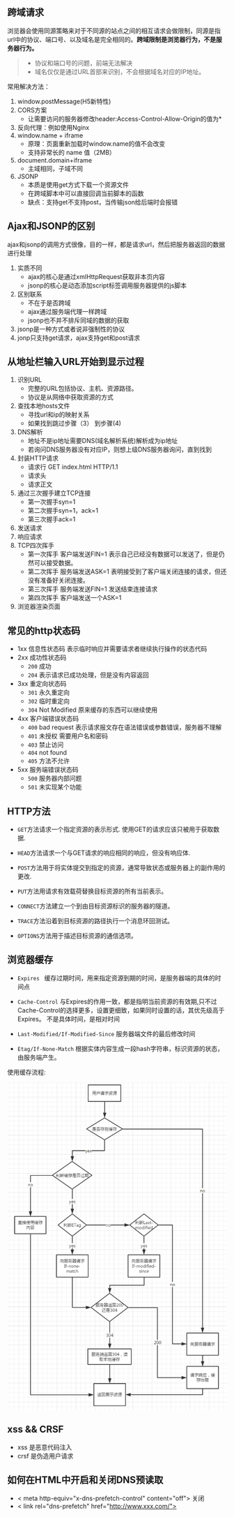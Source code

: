 ## 跨域请求

浏览器会使用同源策略来对于不同源的站点之间的相互请求会做限制，同源是指url中的协议、端口号、以及域名是完全相同的。**跨域限制是浏览器行为，不是服务器行为。**
> * 协议和端口号的问题，前端无法解决
> * 域名仅仅是通过URL首部来识别，不会根据域名对应的IP地址。


常用解决方法：

1. window.postMessage(H5新特性)
2. CORS方案
	* 让需要访问的服务器修改header:Access-Control-Allow-Origin的值为* 
3. 反向代理：例如使用Nginx
4. window.name + iframe 
	* 原理：页面重新加载时window.name的值不会改变
	* 支持非常长的 name 值（2MB）
5. document.domain+iframe 
	* 主域相同，子域不同
6. JSONP
	* 本质是使用get方式下载一个资源文件
	* 在跨域脚本中可以直接回调当前脚本的函数
	* 缺点：支持get不支持post，当传输json给后端时会报错


## Ajax和JSONP的区别
ajax和jsonp的调用方式很像，目的一样，都是请求url，然后把服务器返回的数据进行处理

1. 实质不同
	* ajax的核心是通过xmlHttpRequest获取非本页内容
	* jsonp的核心是动态添加script标签调用服务器提供的js脚本
2. 区别联系
	* 不在于是否跨域
	* ajax通过服务端代理一样跨域
	* jsonp也不并不排斥同域的数据的获取
3. jsonp是一种方式或者说非强制性的协议
4. jonp只支持get请求，ajax支持get和post请求

## 从地址栏输入URL开始到显示过程
1. 识别URL
	* 完整的URL包括协议、主机、资源路径。
	* 协议是从网络中获取资源的方式 
2. 查找本地hosts文件
	* 寻找url和ip的映射关系
	* 如果找到跳过步骤（3） 到步骤(4) 
3. DNS解析
	* 地址不是ip地址需要DNS(域名解析系统)解析成为ip地址
	* 若询问DNS服务器没有对应IP，则想上级DNS服务器询问，直到找到
4. 封装HTTP请求
	* 请求行 GET index.html HTTP/1.1
	* 请求头
	* 请求正文 
5. 通过三次握手建立TCP连接
	* 第一次握手syn=1
	* 第二次握手syn=1，ack=1
	* 第三次握手ack=1 
6. 发送请求
7. 响应请求
8. TCP四次挥手
	* 第一次挥手 客户端发送FIN=1 表示自己已经没有数据可以发送了，但是仍然可以接受数据。 
	* 第二次挥手 服务端发送ASK=1 表明接受到了客户端关闭连接的请求，但还没有准备好关闭连接。
	* 第三次挥手 服务端发送FIN=1 发送结束连接请求
	* 第四次挥手 客户端发送一个ASK=1 
9. 浏览器渲染页面

## 常见的http状态码
* 1xx 信息性状态码 表示临时响应并需要请求者继续执行操作的状态代码
* 2xx 成功性状态码
	*  `200` 成功
	*  `204` 表示请求已成功处理，但是没有内容返回
* 3xx 重定向状态码
	* `301` 永久重定向
	* `302` 临时重定向
	* `304` Not Modified 原来缓存的东西可以继续使用  
* 4xx 客户端错误状态码
	* `400` bad request 表示请求报文存在语法错误或参数错误，服务器不理解 
	* `401` 未授权  需要用户名和密码
	* `403` 禁止访问
	* `404` not found
	* `405`  方法不允许
* 5xx 服务端错误状态码
	* `500` 服务器内部问题
	* `501` 未实现某个功能

## HTTP方法
* `GET`方法请求一个指定资源的表示形式. 使用GET的请求应该只被用于获取数据. 


* `HEAD`方法请求一个与GET请求的响应相同的响应，但没有响应体.
* `POST`方法用于将实体提交到指定的资源，通常导致状态或服务器上的副作用的更改.
* `PUT`方法用请求有效载荷替换目标资源的所有当前表示。


* `CONNECT`方法建立一个到由目标资源标识的服务器的隧道。
* `TRACE`方法沿着到目标资源的路径执行一个消息环回测试。
* `OPTIONS`方法用于描述目标资源的通信选项。

## 浏览器缓存
* `Expires ` 缓存过期时间，用来指定资源到期的时间，是服务器端的具体的时间点


* `Cache-Control` 与Expires的作用一致，都是指明当前资源的有效期,只不过Cache-Control的选择更多，设置更细致，如果同时设置的话，其优先级高于Expires。 不是具体时间，是相对时间


* `Last-Modified/If-Modified-Since` 服务器端文件的最后修改时间


* `Etag/If-None-Match`   根据实体内容生成一段hash字符串，标识资源的状态，由服务端产生。

使用缓存流程:

![](../img/1.png)

## xss && CRSF
*  xss 是恶意代码注入
*  crsf 是伪造用户请求

## 如何在HTML中开启和关闭DNS预读取

* 	< meta http-equiv="x-dns-prefetch-control" content="off"> 关闭
*  < link rel="dns-prefetch" href="http://www.xxx.com/"> 